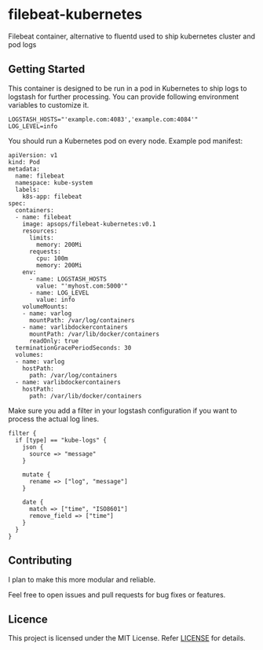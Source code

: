 # filebeat-kubernetes
Filebeat container, alternative to fluentd used to ship kubernetes cluster and pod logs

## Getting Started
This container is designed to be run in a pod in Kubernetes to ship logs to logstash for further processing.
You can provide following environment variables to customize it.

```
LOGSTASH_HOSTS="'example.com:4083','example.com:4084'"
LOG_LEVEL=info
```

You should run a Kubernetes pod on every node. Example pod manifest:

```
apiVersion: v1
kind: Pod
metadata:
  name: filebeat
  namespace: kube-system
  labels:
    k8s-app: filebeat
spec:
  containers:
  - name: filebeat
    image: apsops/filebeat-kubernetes:v0.1
    resources:
      limits:
        memory: 200Mi
      requests:
        cpu: 100m
        memory: 200Mi
    env:
      - name: LOGSTASH_HOSTS
        value: "'myhost.com:5000'"
      - name: LOG_LEVEL
        value: info
    volumeMounts:
    - name: varlog
      mountPath: /var/log/containers
    - name: varlibdockercontainers
      mountPath: /var/lib/docker/containers
      readOnly: true
  terminationGracePeriodSeconds: 30
  volumes:
  - name: varlog
    hostPath:
      path: /var/log/containers
  - name: varlibdockercontainers
    hostPath:
      path: /var/lib/docker/containers
```

Make sure you add a filter in your logstash configuration if you want to process the actual log lines.

```
filter {
  if [type] == "kube-logs" {
    json {
      source => "message"
    }

    mutate {
      rename => ["log", "message"]
    }

    date {
      match => ["time", "ISO8601"]
      remove_field => ["time"]
    }
  }
}
```

## Contributing
I plan to make this more modular and reliable.

Feel free to open issues and pull requests for bug fixes or features.

## Licence

This project is licensed under the MIT License. Refer [LICENSE](https://github.com/ApsOps/filebeat-kubernetes/blob/master/LICENSE) for details.

